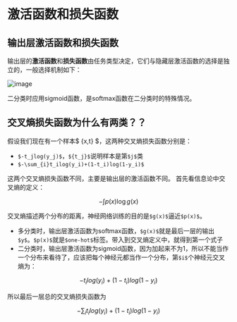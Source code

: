 # 激活函数和损失函数

## 输出层激活函数和损失函数

输出层的**激活函数**和**损失函数**由任务类型决定，它们与隐藏层激活函数的选择是独立的，一般选择机制如下：  

![image](https://pic4.zhimg.com/v2-0a7016d069c25a1aa65384349d9d24ee_r.jpg)  

二分类时应用sigmoid函数，是softmax函数在二分类时的特殊情况。

## 交叉熵损失函数为什么有两类？？

假设我们现在有一个样本$ \{x,t\} $，这两种交叉熵损失函数分别是：  

- `$-t_jlog(y_j)$`，`${t_j}$`说明样本是第`$j$`类
- `$-\sum_{i}t_ilog(y_i)+(1-t_i)log(1-y_i)$`

这两个交叉熵损失函数不同，主要是输出层的激活函数不同。
首先看信息论中交叉熵的定义：
```math
-\int p(x)\log g(x)
```
交叉熵描述两个分布的距离，神经网络训练的目的是`$g(x)$`逼近`$p(x)$`。
- 多分类时，输出层激活函数为softmax函数，`$g(x)$`就是最后一层的输出`$y$`。`$p(x)$`就是`$one-hot$`标签。带入到交叉熵定义中，就得到第一个式子
- 二分类时，输出层激活函数为sigmoid函数，因为加起来不为1，所以不能当作一个分布来看待了，应该把每个神经元都当作一个分布，第`$i$`个神经元交叉熵为：
```math
-t_ilog(y_i)+(1-t_i)log(1-y_i)
```
所以最后一层总的交叉熵损失函数为

```math
-\sum_{i}t_ilog(y_i)+(1-t_i)log(1-y_i)
```
